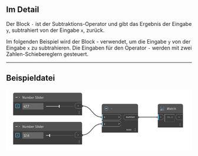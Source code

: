 ## Im Detail
Der Block `-` ist der Subtraktions-Operator und gibt das Ergebnis der Eingabe `y`, subtrahiert von der Eingabe `x`, zurück.

Im folgenden Beispiel wird der Block - verwendet, um die Eingabe `y` von der Eingabe `x` zu subtrahieren. Die Eingaben für den Operator `-` werden mit zwei Zahlen-Schiebereglern gesteuert.
___
## Beispieldatei

![-](./-_img.jpg)
